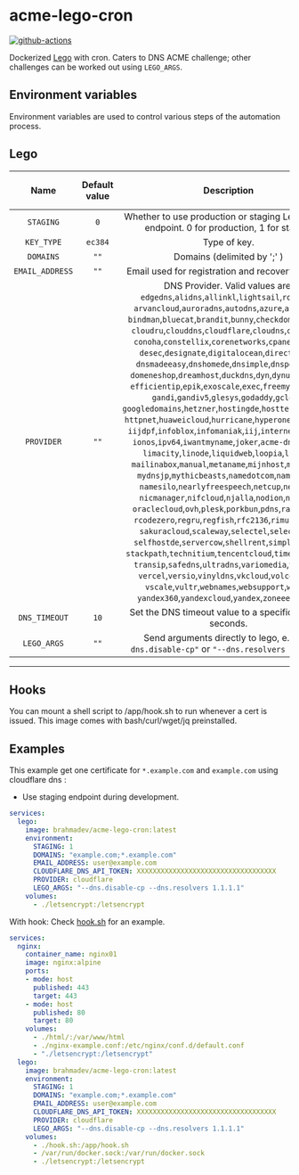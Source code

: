 # acme-lego-cron

[![github-actions](https://github.com/brahma-dev/acme-lego-cron/workflows/build/badge.svg)](https://github.com/brahma-dev/acme-lego-cron/actions)

Dockerized [Lego](https://go-acme.github.io/lego/) with cron. Caters to DNS ACME challenge; other challenges can be worked out using `LEGO_ARGS`.

## Environment variables

Environment variables are used to control various steps of the automation process.

## Lego

| Name | Default value | Description | Corresponds to `lego` argument |
|:-------:|:---------------:|:---------:|:---------:|
| `STAGING` | `0` |  Whether to use production or staging LetsEncrypt endpoint. 0 for production, 1 for staging
| `KEY_TYPE` | `ec384` | Type of key. | `--key-type`
| `DOMAINS` | `""` | Domains (delimited by ';' ) | `--domains`, `-d`
| `EMAIL_ADDRESS` | `""` | Email used for registration and recovery contact. | `--email`, `-m`
| `PROVIDER` | `""` | DNS Provider. Valid values are:<br/>`edgedns`,`alidns`,`allinkl`,`lightsail`,`route53`,<br/>`arvancloud`,`auroradns`,`autodns`,`azure`,`azuredns`,<br/>`bindman`,`bluecat`,`brandit`,`bunny`,`checkdomain`,`civo`,<br/>`cloudru`,`clouddns`,`cloudflare`,`cloudns`,`cloudxns`,<br/>`conoha`,`constellix`,`corenetworks`,`cpanel`,`derak`,<br/>`desec`,`designate`,`digitalocean`,`directadmin`,<br/>`dnsmadeeasy`,`dnshomede`,`dnsimple`,`dnspod`,`dode`,<br/>`domeneshop`,`dreamhost`,`duckdns`,`dyn`,`dynu`,`easydns`,<br/>`efficientip`,`epik`,`exoscale`,`exec`,`freemyip`,`gcore`,<br/>`gandi`,`gandiv5`,`glesys`,`godaddy`,`gcloud`,<br/>`googledomains`,`hetzner`,`hostingde`,`hosttech`,`httpreq`,<br/>`httpnet`,`huaweicloud`,`hurricane`,`hyperone`,`ibmcloud`,<br/>`iijdpf`,`infoblox`,`infomaniak`,`iij`,`internetbs`,`inwx`,<br/>`ionos`,`ipv64`,`iwantmyname`,`joker`,`acme-dns`,`liara`,<br/>`limacity`,`linode`,`liquidweb`,`loopia`,`luadns`,<br/>`mailinabox`,`manual`,`metaname`,`mijnhost`,`mittwald`,<br/>`mydnsjp`,`mythicbeasts`,`namedotcom`,`namecheap`,<br/>`namesilo`,`nearlyfreespeech`,`netcup`,`netlify`,<br/>`nicmanager`,`nifcloud`,`njalla`,`nodion`,`ns1`,`otc`,<br/>`oraclecloud`,`ovh`,`plesk`,`porkbun`,`pdns`,`rackspace`,<br/>`rcodezero`,`regru`,`regfish`,`rfc2136`,`rimuhosting`,<br/>`sakuracloud`,`scaleway`,`selectel`,`selectelv2`,<br/>`selfhostde`,`servercow`,`shellrent`,`simply`,`sonic`,<br/>`stackpath`,`technitium`,`tencentcloud`,`timewebcloud`,<br/>`transip`,`safedns`,`ultradns`,`variomedia`,`vegadns`,<br/>`vercel`,`versio`,`vinyldns`,`vkcloud`,`volcengine`,<br/>`vscale`,`vultr`,`webnames`,`websupport`,`wedos`,<br/>`yandex360`,`yandexcloud`,`yandex`,`zoneee`,`zonomi` | `--dns`
| `DNS_TIMEOUT` | `10` | Set the DNS timeout value to a specific value in seconds. | `--dns-timeout`.
| `LEGO_ARGS` | `""` | Send arguments directly to lego, e.g. `"--dns.disable-cp"` or `"--dns.resolvers 1.1.1.1"` |

--------------------

## Hooks

You can mount a shell script to /app/hook.sh to run whenever a cert is issued. This image comes with bash/curl/wget/jq preinstalled.

## Examples

This example get one certificate for `*.example.com` and `example.com` using cloudflare dns :

- Use staging endpoint during development.


```yaml
services:
  lego:
    image: brahmadev/acme-lego-cron:latest
    environment:
      STAGING: 1
      DOMAINS: "example.com;*.example.com"
      EMAIL_ADDRESS: user@example.com
      CLOUDFLARE_DNS_API_TOKEN: XXXXXXXXXXXXXXXXXXXXXXXXXXXXXXXXXXX
      PROVIDER: cloudflare
      LEGO_ARGS: "--dns.disable-cp --dns.resolvers 1.1.1.1"
    volumes:
      - ./letsencrypt:/letsencrypt
```
With hook: Check [hook.sh](https://github.com/brahma-dev/acme-lego-cron/blob/main/app/hook.sh "hook.sh") for an example.
```yaml
services:
  nginx:
    container_name: nginx01
    image: nginx:alpine
    ports:
    - mode: host
      published: 443
      target: 443
    - mode: host
      published: 80
      target: 80
    volumes:
      - ./html/:/var/www/html
      - ./nginx-example.conf:/etc/nginx/conf.d/default.conf
      - "./letsencrypt:/letsencrypt"
  lego:
    image: brahmadev/acme-lego-cron:latest
    environment:
      STAGING: 1
      DOMAINS: "example.com;*.example.com"
      EMAIL_ADDRESS: user@example.com
      CLOUDFLARE_DNS_API_TOKEN: XXXXXXXXXXXXXXXXXXXXXXXXXXXXXXXXXXX
      PROVIDER: cloudflare
      LEGO_ARGS: "--dns.disable-cp --dns.resolvers 1.1.1.1"
    volumes:
      - ./hook.sh:/app/hook.sh
      - /var/run/docker.sock:/var/run/docker.sock
      - ./letsencrypt:/letsencrypt
```
